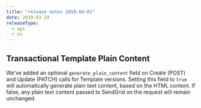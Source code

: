 ```yaml
---
title: "release notes 2019-04-01"
date: 2019-03-29
releaseType:
  - api
  - ui
---
```

## Transactional Template Plain Content

We’ve added an optional `generate_plain_content` field on Create (POST) and Update (PATCH) calls for Template versions. Setting this field to `true` will automatically generate plain text content, based on the HTML content. If false, any plain text content passed to SendGrid on the request will remain unchanged. 
